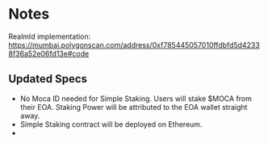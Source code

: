 # Notes


RealmId implementation: https://mumbai.polygonscan.com/address/0xf785445057010ffdbfd5d42338f36a52e06fd13e#code


## Updated Specs

- No Moca ID needed for Simple Staking. Users will stake $MOCA from their EOA. Staking Power will be attributed to the EOA wallet straight away.
- Simple Staking contract will be deployed on Ethereum.
- 

